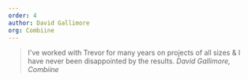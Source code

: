 ```yaml
---
order: 4
author: David Gallimore
org: Combiine
---
```

> I've worked with Trevor for many years on projects of all sizes & I have never been disappointed by the results.
<cite class="vcard fn"><span class="fn author">David Gallimore</span>, <span class="org">Combiine</span></cite>
